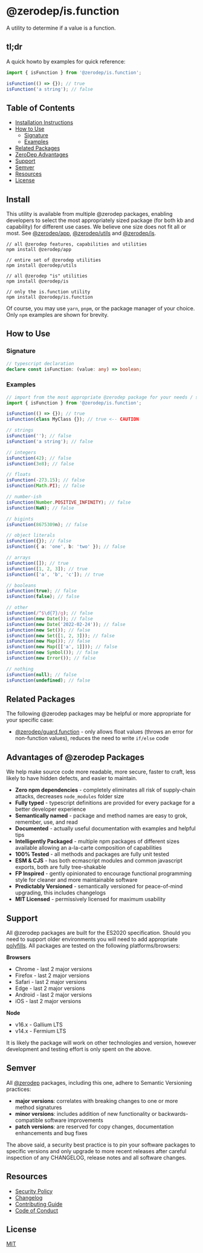 # @zerodep/is.function

A utility to determine if a value is a function.

## tl;dr

A quick howto by examples for quick reference:

```typescript
import { isFunction } from '@zerodep/is.function';

isFunction(() => {}); // true
isFunction('a string'); // false
```

## Table of Contents

- [Installation Instructions](#install)
- [How to Use](#how-to-use)
  - [Signature](#signature)
  - [Examples](#examples)
- [Related Packages](#related-packages)
- [ZeroDep Advantages](#advantages-of-zerodep-packages)
- [Support](#support)
- [Semver](#semver)
- [Resources](#resources)
- [License](#license)

## Install

This utility is available from multiple @zerodep packages, enabling developers to select the most appropriately sized package (for both kb and capability) for different use cases. We believe one size does not fit all or most. See [@zerodep/app](https://www.npmjs.com/package/@zerodep/app), [@zerodep/utils](https://www.npmjs.com/package/@zerodep/utils) and [@zerodep/is](https://www.npmjs.com/package/@zerodep/is).

```
// all @zerodep features, capabilities and utilities
npm install @zerodep/app

// entire set of @zerodep utilities
npm install @zerodep/utils

// all @zerodep "is" utilities
npm install @zerodep/is

// only the is.function utility
npm install @zerodep/is.function
```

Of course, you may use `yarn`, `pnpm`, or the package manager of your choice. Only `npm` examples are shown for brevity.

## How to Use

### Signature

```typescript
// typescript declaration
declare const isFunction: (value: any) => boolean;
```

### Examples

```typescript
// import from the most appropriate @zerodep package for your needs / specific use case (see the Install section above)
import { isFunction } from '@zerodep/is.function';

isFunction(() => {}); // true
isFunction(class MyClass {}); // true <-- CAUTION

// strings
isFunction(''); // false
isFunction('a string'); // false

// integers
isFunction(42); // false
isFunction(3e8); // false

// floats
isFunction(-273.15); // false
isFunction(Math.PI); // false

// number-ish
isFunction(Number.POSITIVE_INFINITY); // false
isFunction(NaN); // false

// bigints
isFunction(8675309n); // false

// object literals
isFunction({}); // false
isFunction({ a: 'one', b: 'two' }); // false

// arrays
isFunction([]); // true
isFunction([1, 2, 3]); // true
isFunction(['a', 'b', 'c']); // true

// booleans
isFunction(true); // false
isFunction(false); // false

// other
isFunction(/^$\d{7}/g); // false
isFunction(new Date()); // false
isFunction(new Date('2022-02-24')); // false
isFunction(new Set()); // false
isFunction(new Set([1, 2, 3])); // false
isFunction(new Map()); // false
isFunction(new Map([['a', 1]])); // false
isFunction(new Symbol()); // false
isFunction(new Error()); // false

// nothing
isFunction(null); // false
isFunction(undefined); // false
```

## Related Packages

The following @zerodep packages may be helpful or more appropriate for your specific case:

- [@zerodep/guard.function](https://www.npmjs.com/package/@zerodep/guard.function) - only allows float values (throws an error for non-function values), reduces the need to write `if/else` code

## Advantages of @zerodep Packages

We help make source code more readable, more secure, faster to craft, less likely to have hidden defects, and easier to maintain.

- **Zero npm dependencies** - completely eliminates all risk of supply-chain attacks, decreases `node_modules` folder size
- **Fully typed** - typescript definitions are provided for every package for a better developer experience
- **Semantically named** - package and method names are easy to grok, remember, use, and read
- **Documented** - actually useful documentation with examples and helpful tips
- **Intelligently Packaged** - multiple npm packages of different sizes available allowing an a-la-carte composition of capabilities
- **100% Tested** - all methods and packages are fully unit tested
- **ESM & CJS** - has both ecmascript modules and common javascript exports, both are fully tree-shakable
- **FP Inspired** - gently opinionated to encourage functional programming style for cleaner and more maintainable software
- **Predictably Versioned** - semantically versioned for peace-of-mind upgrading, this includes changelogs
- **MIT Licensed** - permissively licensed for maximum usability

## Support

All @zerodep packages are built for the ES2020 specification. Should you need to support older environments you will need to add appropriate [polyfills](https://developer.mozilla.org/en-US/docs/Glossary/Polyfill). All packages are tested on the following platforms/browsers:

**Browsers**

- Chrome - last 2 major versions
- Firefox - last 2 major versions
- Safari - last 2 major versions
- Edge - last 2 major versions
- Android - last 2 major versions
- iOS - last 2 major versions

**Node**

- v16.x - Gallium LTS
- v14.x - Fermium LTS

It is likely the package will work on other technologies and version, however development and testing effort is only spent on the above.

## Semver

All [@zerodep](https://github.com/cdepage/zerodep) packages, including this one, adhere to Semantic Versioning practices:

- **major versions**: correlates with breaking changes to one or more method signatures
- **minor versions**: includes addition of new functionality or backwards-compatible software improvements
- **patch versions**: are reserved for copy changes, documentation enhancements and bug fixes

The above said, a security best practice is to pin your software packages to specific versions and only upgrade to more recent releases after careful inspection of any CHANGELOG, release notes and all software changes.

## Resources

- [Security Policy](https://github.com/cdepage/zerodep/blob/main/SECURITY.md)
- [Changelog](https://github.com/cdepage/zerodep/blob/main/packages/is/is.function/CHANGELOG.md)
- [Contributing Guide](https://github.com/cdepage/zerodep/blob/main/CONTRIBUTING.md)
- [Code of Conduct](https://github.com/cdepage/zerodep/blob/main/CODE_OF_CONDUCT.md)

## License

[MIT](https://github.com/cdepage/zerodep/blob/main/LICENSE)
